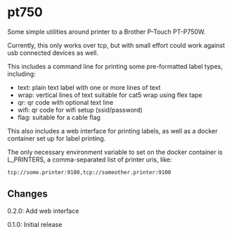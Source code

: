# pt750

Some simple utilities around printer to a Brother P-Touch PT-P750W.

Currently, this only works over tcp, but with small effort could work
against usb connected devices as well.

This includes a command line for printing some pre-formatted label
types, including:

- text: plain text label with one or more lines of text
- wrap: vertical lines of text suitable for cat5 wrap using flex tape
- qr: qr code with optional text line
- wifi: qr code for wifi setup (ssid/password)
- flag: suitable for a cable flag

This also includes a web interface for printing labels, as well as
a docker container set up for label printing.

The only necessary environment variable to set on the docker container
is L_PRINTERS, a comma-separated list of printer uris, like:

`tcp://some.printer:9100,tcp://someother.printer:9100`

## Changes

0.2.0: Add web interface

0.1.0: Initial release
